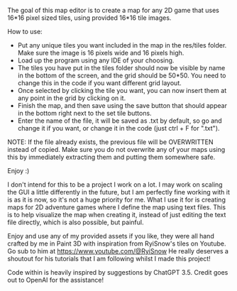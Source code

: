 The goal of this map editor is to create a map for any 2D game that uses 16\*16 pixel sized tiles, using provided 16\*16 tile images. 

How to use:
- Put any unique tiles you want included in the map in the res/tiles folder. Make sure the image is 16 pixels wide and 16 pixels high.
- Load up the program using any IDE of your choosing.
- The tiles you have put in the tiles folder should now be visible by name in the bottom of the screen, and the grid should be 50*50. You need to change this in the code if you want different grid layout.
- Once selected by clicking the tile you want, you can now insert them at any point in the grid by clicking on it.
- Finish the map, and then save using the save button that should appear in the bottom right next to the set tile buttons.
- Enter the name of the file, it will be saved as .txt by default, so go and change it if you want, or change it in the code (just ctrl + F for ".txt").

NOTE: If the file already exists, the previous file will be OVERWRITTEN instead of copied. Make sure you do not overwrite any of your maps using this by immediately extracting them and putting them somewhere safe.

Enjoy :)

I don't intend for this to be a project I work on a lot. I may work on scaling the GUI a little differently in the future, but I am perfectly fine working with it is as it is now, so it's not a huge priority for me.
What I use it for is creating maps for 2D adventure games where I define the map using text files. 
This is to help visualize the map when creating it, instead of just editing the text file directly, which is also possible, but painful.

Enjoy and use any of my provided assets if you like, they were all hand crafted by me in Paint 3D with inspiration from RyiSnow's tiles on Youtube.
Go sub to him at https://www.youtube.com/@RyiSnow
He really deserves a shoutout for his tutorials that I am following whilst I made this project!

Code within is heavily inspired by suggestions by ChatGPT 3.5. Credit goes out to OpenAI for the assistance!

